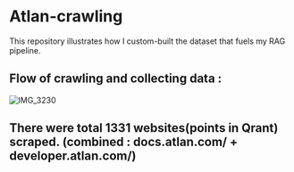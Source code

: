 # Atlan-crawling
This repository illustrates how I custom-built the dataset that fuels my RAG pipeline.

## Flow of crawling and collecting data : 
![IMG_3230](https://github.com/user-attachments/assets/6778a7fa-694a-435f-8f04-7adaada956f1)

## There were total 1331 websites(points in Qrant) scraped. (combined : docs.atlan.com/ + developer.atlan.com/)

